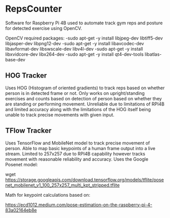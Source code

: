 # RepsCounter
Software for Raspberry Pi 4B used to automate track gym reps and posture for detected exercise using OpenCV. 

OpenCV required packages:
-sudo apt-get -y install libjpeg-dev libtiff5-dev libjasper-dev libpng12-dev
-sudo apt-get -y install libavcodec-dev libavformat-dev libswscale-dev libv4l-dev
-sudo apt-get -y install libxvidcore-dev libx264-dev
-sudo apt-get -y install qt4-dev-tools libatlas-base-dev

## HOG Tracker
Uses HOG (Histogram of oriented gradients) to track reps based on whether person is in detected frame or not. Only works on upright/standing exercises and counts based on detection of person based on whether they are standing or performing movement. Unreliable due to limitations of RPI4B and limited accuracy along with the limitations of the HOG itself being unable to track precise movements with given input.

## TFlow Tracker
Uses TensorFlow and MobileNet model to track precise movement of person. Able to map basic keypoints of a human frame output into a live stream. Limited to 257x257 due to RPI4B capability however tracks movement with reasonable reliability and accuracy. Uses the Google Posenet model:

wget https://storage.googleapis.com/download.tensorflow.org/models/tflite/posenet_mobilenet_v1_100_257x257_multi_kpt_stripped.tflite

Math for keypoint calculations based on:

https://ecd1012.medium.com/pose-estimation-on-the-raspberry-pi-4-83a02164eb8e

